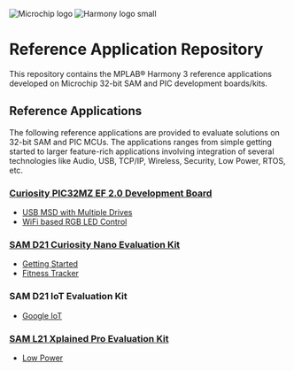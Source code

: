 
![Microchip logo](https://raw.githubusercontent.com/wiki/Microchip-MPLAB-Harmony/Microchip-MPLAB-Harmony.github.io/images/microchip_logo.png)
![Harmony logo small](https://raw.githubusercontent.com/wiki/Microchip-MPLAB-Harmony/Microchip-MPLAB-Harmony.github.io/images/microchip_mplab_harmony_logo_small.png)
# Reference Application Repository

This repository contains the MPLAB® Harmony 3 reference applications developed on Microchip 32-bit SAM and PIC development boards/kits.   

## Reference Applications

The following reference applications are provided to evaluate solutions on 32-bit SAM and PIC MCUs. The applications ranges from simple getting started to 
larger feature-rich applications involving integration of several technologies like Audio, USB, TCP/IP, Wireless, Security, Low Power, RTOS, etc.

### [Curiosity PIC32MZ EF 2.0 Development Board](https://www.microchip.com/Developmenttools/ProductDetails/DM320209)
* [USB MSD with Multiple Drives](../apps/pic32mz_ef_curiosity_v2/msd_multiple_luns/docs/readme.md)
* [WiFi based RGB LED Control](../apps/pic32mz_ef_curiosity_v2/wifi_rgb_easy_configuration/docs/readme.md)

### [SAM D21 Curiosity Nano Evaluation Kit](https://www.microchip.com/Developmenttools/ProductDetails/DM320119)
* [Getting Started](../apps/sam_d21_cnano/getting_started/docs/readme.md)
* [Fitness Tracker](../apps/sam_d21_cnano/fitness_tracker/docs/readme.md)

### SAM D21 IoT Evaluation Kit
* [Google IoT](../apps/sam_d21_iot/google_iot/docs/readme.md)

### [SAM L21 Xplained Pro Evaluation Kit](https://www.microchip.com/developmenttools/ProductDetails/atsaml21-xpro-b)
* [Low Power](../apps/sam_l21_xpro/low_power/docs/readme.md)






